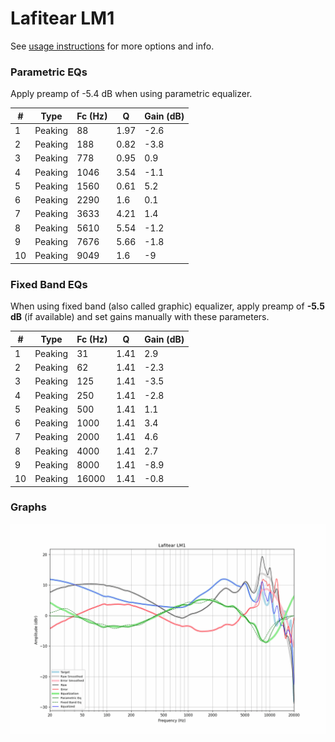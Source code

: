 # Lafitear LM1
See [usage instructions](https://github.com/jaakkopasanen/AutoEq#usage) for more options and info.

### Parametric EQs
Apply preamp of -5.4 dB when using parametric equalizer.

|   # | Type    |   Fc (Hz) |    Q |   Gain (dB) |
|-----|---------|-----------|------|-------------|
|   1 | Peaking |        88 | 1.97 |        -2.6 |
|   2 | Peaking |       188 | 0.82 |        -3.8 |
|   3 | Peaking |       778 | 0.95 |         0.9 |
|   4 | Peaking |      1046 | 3.54 |        -1.1 |
|   5 | Peaking |      1560 | 0.61 |         5.2 |
|   6 | Peaking |      2290 | 1.6  |         0.1 |
|   7 | Peaking |      3633 | 4.21 |         1.4 |
|   8 | Peaking |      5610 | 5.54 |        -1.2 |
|   9 | Peaking |      7676 | 5.66 |        -1.8 |
|  10 | Peaking |      9049 | 1.6  |        -9   |

### Fixed Band EQs
When using fixed band (also called graphic) equalizer, apply preamp of **-5.5 dB** (if available) and set gains manually with these parameters.

|   # | Type    |   Fc (Hz) |    Q |   Gain (dB) |
|-----|---------|-----------|------|-------------|
|   1 | Peaking |        31 | 1.41 |         2.9 |
|   2 | Peaking |        62 | 1.41 |        -2.3 |
|   3 | Peaking |       125 | 1.41 |        -3.5 |
|   4 | Peaking |       250 | 1.41 |        -2.8 |
|   5 | Peaking |       500 | 1.41 |         1.1 |
|   6 | Peaking |      1000 | 1.41 |         3.4 |
|   7 | Peaking |      2000 | 1.41 |         4.6 |
|   8 | Peaking |      4000 | 1.41 |         2.7 |
|   9 | Peaking |      8000 | 1.41 |        -8.9 |
|  10 | Peaking |     16000 | 1.41 |        -0.8 |

### Graphs
![](./Lafitear%20LM1.png)
